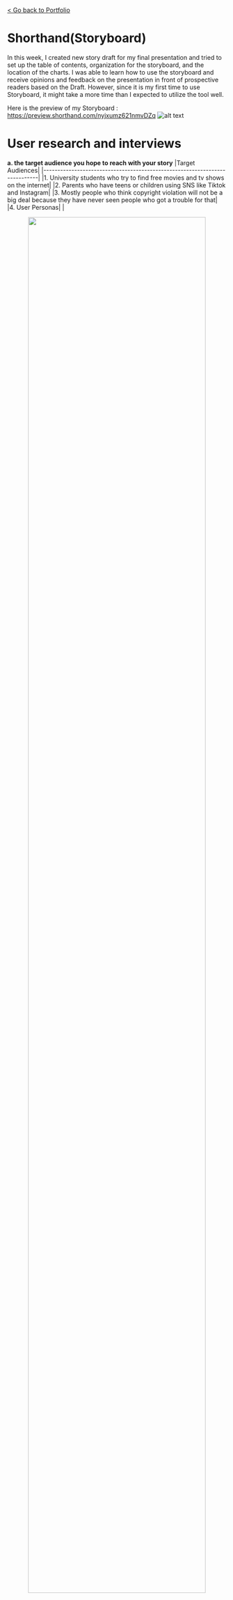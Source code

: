 [< Go back to Portfolio](https://kibokk.github.io/portfolio/)

# Shorthand(Storyboard)
In this week, I created new story draft for my final presentation and tried to set up the table of contents, organization for the storyboard, and the location of the charts. I was able to learn how to use the storyboard and receive opinions and feedback on the presentation in front of prospective readers based on the Draft. However, since it is my first time to use Storyboard, it might take a more time than I expected to utilize the tool well.

Here is the preview of my Storyboard : https://preview.shorthand.com/nyjxumz621nmvDZq
![alt text](https://kibokk.github.io/portfolio/what-happens-if_facebook-cover.jpeg)

# User research and interviews

**a. the target audience you hope to reach with your story**
 |Target Audiences|
 |----------------------------------------------------------------------------|
 |1. University students who try to find free movies and tv shows on the internet|
 |2. Parents who have teens or children using SNS like Tiktok and Instagram|
 |3. Mostly people who think copyright violation will not be a big deal because they have never seen people who got a trouble for that|  
 |4. User Personas|
 |<center><img src="https://kibokk.github.io/portfolio/persona.png" width=90% height=90%></center>|

 
**b. your approach to identifying representative individuals to interview**
 1. In-person meeting : present charts and explain storylines. get a direct feedback (one person)
 2. Online chat(whatsapp & zoom) with script : indirect explain. offerd link and charts first without enough explanation
 3. Feedback during the lecture : critique exercise and get a lot advices for the final presentation


**c. your interview script**
 > Goal 1. Check how well people understand about the copyright and offer the famous copyright violation cases
 - Question. Can you explain about copyright and what can be happen if you infringe copyright law?
 > Goal 2. Make audience think that we can easily infringe the copyright law
 - Question. Have you ever done anything that violates copyright?
 > Goal 3. Figure out what people expect to see in my presentation
 - Question. Dose this presentation show you What you might have to know about copyright?
 > Goal 4. Check whether audience can be interested in my presentation topic
 - Question. Are you interested in famous copyright trial cases or punishment that I explained?
 > Goal 5. Evaluate the comprehension of my charts for the presentation
 - Qustion. What can you catch from charts that I provide?
 > Goal 6. Get some tips to improve contents and structure for the presentation
 - Question. How I can improve my final presentation better?
 > Goal 7. Check whether the storyboard for the presentation will be effective on the Shorthand
 - Question. What is your suggestion for Shorthand draft?


**d. the findings from your interview**
  <5 star evaluation first>
 |3 people (age) | house wife(36)       | B: CMU students(29) | C: CMU students(31)|
 |--------------|----------------------|-----------------------|----------------------|
 |copyright understanding| ★★☆☆☆ | ★★★☆☆ | ★★★★☆ |
 |infringement risk | ★★★★☆ | ★★☆☆☆ | ★★☆☆☆ | 
 |infringement experience | ★★★★★ | ★★★★★ | ★★★★★ |
 |audience expectation | ★★☆☆☆ | ★★★☆☆ | ★★★☆☆ |
 |interest| ★★★★☆ | ★★★★★ | ★★★★★ |
 |comprehension| ★★★★☆ | ★★★☆☆ | ★★★☆☆ |
 |storyboard| ★★★★☆ | ★★★★☆ | ★★★★☆ |

 - Interview Opinion (detail)
 1. All three knew about copyright at a very broad level, and 
 2. for detailed copyright violation cases, it was difficult to distinguish whether the cases actually violated the law. 
 3. Most were very curious about how many violations occurred per year and what the average fine was. 
 4. Even if it was not through an easily explained case, they confessed that there was actually an experience of intentionally violating copyright.
 5. And they tended to think that such a violation would not be a big problem. 
 6. One of the interviewees asked for an easy-to-understand explanation of copyright infringement, and hoped for a simple table or visual data. 
 7. Most of them were familiar with copyright, but after hearing about copyright violations, they became more interested in the topic. 
 8. Regarding the charts presented, there are parts that are not well understood without additional explanation, 
 9. So it seems that some charts need to be reformed.
 10. However, the overall composition and storyline received generally positive reviews. 
 11. All three interviewees gave their opinion that one minute cannot explain the entire contents, 
 12. so it is necessary to summarize each section with 2-3 sentences and focus on making it easy for the audience to understand through charts. 
 13. As for Shorthand, they were excited about Shorthand and the fact that there is such a tool that can easily create a web page. 
 14. However, I received feedback that the composition of my final presentaion seems a bit difficult to see the chart, so I think I need to think about it.

Class Feedback 
```sh
1. It is still difficult to find what audience should take into an action after the presentation.
2. Charts on Shorthand are not clear to see during the presentation.
3. You should not infringe the copyright with this presentation.
```


**e. changes you plan on implementing to your visualizations next week to address the issues identified.**
- Detailed storyline and decide each sections' order to comprehend audience effectively
- Learn how to use Tableau and Flourish to change the type of a chart that received this week's feedback
- People are more interested in the actual case, so look for more relevant data and cases
- Find other ways that chart shoule be shown well in Shorthand
- More data needed because some datas only have charts without backdatas but audience says that information is very important for the presentation.


**moodboard was created in Part I: Final project

# Draft charts

With Flourish


<div class="flourish-embed" data-src="visualisation/12013551"><script src="https://public.flourish.studio/resources/embed.js"></script></div>
<div class="flourish-embed flourish-hierarchy" data-src="visualisation/12012992"><script src="https://public.flourish.studio/resources/embed.js"></script></div>
<div class="flourish-embed flourish-hierarchy" data-src="visualisation/12013422"><script src="https://public.flourish.studio/resources/embed.js"></script></div>
<div class="flourish-embed flourish-chart" data-src="visualisation/12014636"><script src="https://public.flourish.studio/resources/embed.js"></script></div>

With Tableau


![alt text](https://kibokk.github.io/portfolio/case_trial.png)



